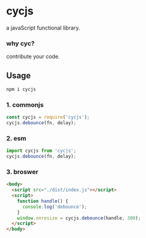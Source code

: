 # cycjs

a javaScript functional library.

### why cyc?

contribute your code.

## Usage

```bash
npm i cycjs
```

### 1. commonjs

```javascript
const cycjs = require('cycjs');
cycjs.debounce(fn, delay);
```

### 2. esm

```javascript
import cycjs from 'cycjs';
cycjs.debounce(fn, delay);
```

### 3. broswer

```html
<body>
  <script src="./dist/index.js"></script>
  <script>
    function handle() {
      console.log('debounce');
    }
    window.onresize = cycjs.debounce(handle, 300);
  </script>
</body>
```
